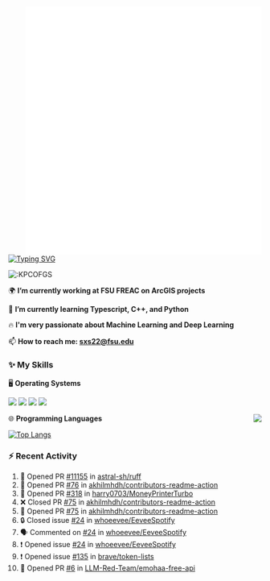 <img align="right" width="470" src="github-metrics.svg">

[![Typing SVG](https://readme-typing-svg.herokuapp.com?duration=2500&vCenter=true&width=200&height=40&lines=Hello+World+👋)](https://git.io/typing-svg)

<img src="https://count.getloli.com/get/@:KPCOFGS" alt=":KPCOFGS" />

🌍 **I’m currently working at FSU FREAC on ArcGIS projects**

🌱 **I’m currently learning Typescript, C++, and Python**

🔥 **I'm very passionate about Machine Learning and Deep Learning**

📫 **How to reach me: sxs22@fsu.edu**

### ✨ **My Skills**

🖥️ **Operating Systems**

[![](https://img.shields.io/badge/-Linux-4fc08d?style=flat-square&logo=Linux&logoColor=fff)](https://www.linuxfoundation.org/)
[![](https://img.shields.io/badge/LinuxMint-47A248?style=flat-square&logo=linuxmint&logoColor=fff)](https://linuxmint.com/)
[![](https://img.shields.io/badge/Windows11-0078d6?style=flat-square&logo=windows&logoColor=fff)](https://www.microsoft.com/software-download/windows11)
[![](https://img.shields.io/badge/Ubuntu-E95420?style=flat-square&logo=ubuntu&logoColor=white)](https://ubuntu.com/download)

<a>
    <img align="right" src="https://github-readme-stats.vercel.app/api?username=KPCOFGS&theme=tokyonight&show_icons=true&show=reviews,prs_merged,prs_merged_percentage">
</a>

🌐 **Programming Languages**

[![Top Langs](https://github-readme-stats.vercel.app/api/top-langs/?username=KPCOFGS&theme=tokyonight)](https://github.com/anuraghazra/github-readme-stats)

### ⚡ **Recent Activity**
<!--START_SECTION:activity-->
1. 💪 Opened PR [#11155](https://github.com/astral-sh/ruff/pull/11155) in [astral-sh/ruff](https://github.com/astral-sh/ruff)
2. 💪 Opened PR [#76](https://github.com/akhilmhdh/contributors-readme-action/pull/76) in [akhilmhdh/contributors-readme-action](https://github.com/akhilmhdh/contributors-readme-action)
3. 💪 Opened PR [#318](https://github.com/harry0703/MoneyPrinterTurbo/pull/318) in [harry0703/MoneyPrinterTurbo](https://github.com/harry0703/MoneyPrinterTurbo)
4. ❌ Closed PR [#75](https://github.com/akhilmhdh/contributors-readme-action/pull/75) in [akhilmhdh/contributors-readme-action](https://github.com/akhilmhdh/contributors-readme-action)
5. 💪 Opened PR [#75](https://github.com/akhilmhdh/contributors-readme-action/pull/75) in [akhilmhdh/contributors-readme-action](https://github.com/akhilmhdh/contributors-readme-action)
6. 🔒 Closed issue [#24](https://github.com/whoeevee/EeveeSpotify/issues/24) in [whoeevee/EeveeSpotify](https://github.com/whoeevee/EeveeSpotify)
7. 🗣 Commented on [#24](https://github.com/whoeevee/EeveeSpotify/issues/24#issuecomment-2076969257) in [whoeevee/EeveeSpotify](https://github.com/whoeevee/EeveeSpotify)
8. ❗ Opened issue [#24](https://github.com/whoeevee/EeveeSpotify/issues/24) in [whoeevee/EeveeSpotify](https://github.com/whoeevee/EeveeSpotify)
9. ❗ Opened issue [#135](https://github.com/brave/token-lists/issues/135) in [brave/token-lists](https://github.com/brave/token-lists)
10. 💪 Opened PR [#6](https://github.com/LLM-Red-Team/emohaa-free-api/pull/6) in [LLM-Red-Team/emohaa-free-api](https://github.com/LLM-Red-Team/emohaa-free-api)
<!--END_SECTION:activity-->
